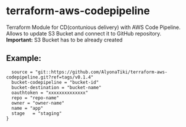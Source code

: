 # terraform-aws-codepipeline
Terraform Module for CD(contunious delivery) with AWS Code Pipeline.<br/>
Allows to update S3 Bucket and connect it to GitHub repository.<br/>
**Important:** S3 Bucket has to be already created 
<br/>
## Example:
```module "codepipeline-s3" {
  source = "git::https://github.com/AlyonaTiki/terraform-aws-codepipeline.git?ref=tags/v0.1.4"
  bucket-codepipeline = "bucket-id"
  bucket-destination = "bucket-name"
  oauthtoken = "xxxxxxxxxxxxxx"
  repo = "repo-name"
  owner = "owner-name"
  name = "app"
  stage   = "staging"
}
```
